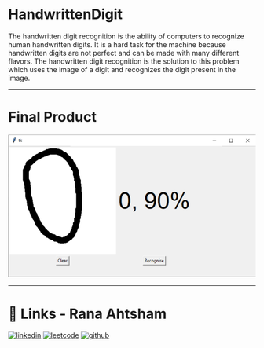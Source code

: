 # HandwrittenDigit
The handwritten digit recognition is the ability of computers to recognize human handwritten digits. It is a hard task for the machine because handwritten digits are not perfect and can be made with many different flavors. The handwritten digit recognition is the solution to this problem which uses the image of a digit and recognizes the digit present in the image.

---
# Final Product
![](images/test.png)

----
# 🔗 Links - Rana Ahtsham
[![linkedin](https://img.shields.io/badge/linkedin-0A66C2?style=for-the-badge&logo=linkedin&logoColor=white)](https://www.linkedin.com/in/ranahtsham)
[![leetcode](https://img.shields.io/badge/leetcode-1DA1F2?style=for-the-badge&logo=leetcode&logoColor=white)](https://leetcode.com/ranahtsham)
[![github](https://img.shields.io/badge/github-1DA1A0?style=for-the-badge&logo=github&logoColor=white)](https://github.com/ranahtsham)
